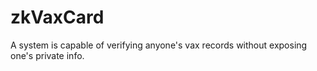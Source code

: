 # zkVaxCard
A system is capable of verifying anyone's vax records without exposing one's private info.
